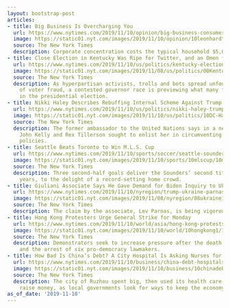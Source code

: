 ```yaml
---
layout: bootstrap-post
articles:
- title: Big Business Is Overcharging You
  url: https://www.nytimes.com/2019/11/10/opinion/big-business-consumer-prices.html
  image: https://static01.nyt.com/images/2019/11/10/opinion/10leonhardtWeb/10leonhardtWeb-facebookJumbo.jpg
  source: The New York Times
  description: Corporate concentration costs the typical household $5,000 a year.
- title: Close Election in Kentucky Was Ripe for Twitter, and an Omen for 2020
  url: https://www.nytimes.com/2019/11/10/us/politics/kentucky-election-disinformation-twitter.html
  image: https://static01.nyt.com/images/2019/11/08/us/politics/00Kentucky/00Kentucky-facebookJumbo.jpg
  source: The New York Times
  description: As hyperpartisan activists, trolls and bots spread unfounded claims
    of voter fraud, a contested governor race is previewing what many fear could happen
    in the presidential election.
- title: Nikki Haley Describes Rebuffing Internal Scheme Against Trump
  url: https://www.nytimes.com/2019/11/10/us/politics/nikki-haley-trump.html
  image: https://static01.nyt.com/images/2019/11/10/us/politics/10DC-Haley/10DC-Haley-facebookJumbo.jpg
  source: The New York Times
  description: The former ambassador to the United Nations says in a new book that
    John Kelly and Rex Tillerson sought to enlist her in circumventing President Trump’s
    policies.
- title: Seattle Beats Toronto to Win M.L.S. Cup
  url: https://www.nytimes.com/2019/11/10/sports/soccer/seattle-sounders-mls-cup.html
  image: https://static01.nyt.com/images/2019/11/10/sports/10mlscup/10mlscup-facebookJumbo.jpg
  source: The New York Times
  description: Three second-half goals deliver the Sounders’ second title in four
    years, to the delight of a record-setting home crowd.
- title: Giuliani Associate Says He Gave Demand for Biden Inquiry to Ukrainians
  url: https://www.nytimes.com/2019/11/10/nyregion/trump-ukraine-parnas-fruman.html
  image: https://static01.nyt.com/images/2019/11/08/nyregion/08ukraine1/08ukraine1-facebookJumbo.jpg
  source: The New York Times
  description: The claim by the associate, Lev Parnas, is being vigorously disputed.
- title: Hong Kong Protesters Urge General Strike for Monday
  url: https://www.nytimes.com/2019/11/10/world/asia/hong-kong-protests-general-strike.html
  image: https://static01.nyt.com/images/2019/11/10/world/10hongkong1/10hongkong1-facebookJumbo.jpg
  source: The New York Times
  description: Demonstrators seek to increase pressure after the death of a student
    and the arrest of six pro-democracy lawmakers.
- title: How Bad Is China’s Debt? A City Hospital Is Asking Nurses for Loans
  url: https://www.nytimes.com/2019/11/10/business/china-debt-hospitals.html
  image: https://static01.nyt.com/images/2019/11/10/business/10chinadebt-1/10chinadebt-1-facebookJumbo.jpg
  source: The New York Times
  description: The city of Ruzhou spent big, then used its health care workers to
    raise money, as local governments look for ways to keep the economy going.
as_of_date: '2019-11-10'
---
```


